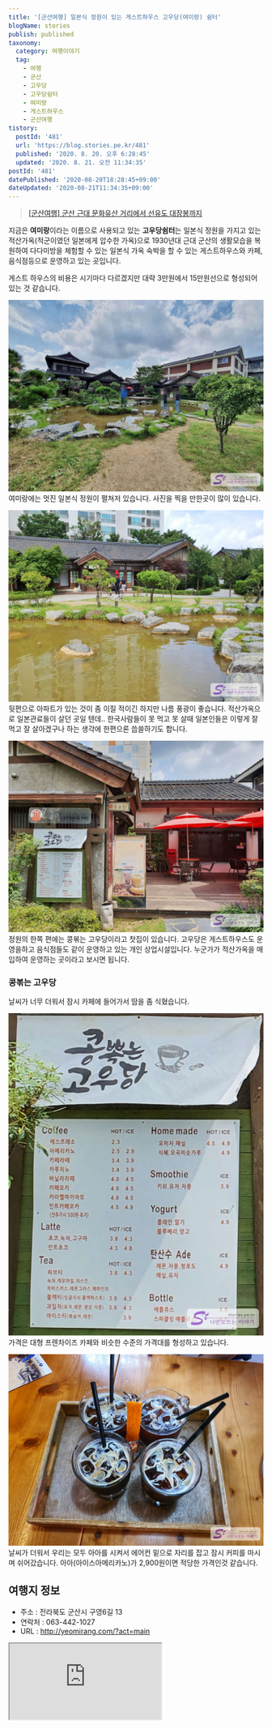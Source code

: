 ```yaml
---
title: '[군산여행] 일본식 정원이 있는 게스트하우스 고우당(여미랑) 쉼터'
blogName: stories
publish: published
taxonomy:
  category: 여행이야기
  tag:
    - 여행
    - 군산
    - 고우당
    - 고우당쉼터
    - 여미랑
    - 게스트하우스
    - 군산여행
tistory:
  postId: '481'
  url: 'https://blog.stories.pe.kr/481'
  published: '2020. 8. 20. 오후 6:28:45'
  updated: '2020. 8. 21. 오전 11:34:35'
postId: '481'
datePublished: '2020-08-20T18:28:45+09:00'
dateUpdated: '2020-08-21T11:34:35+09:00'
---
```




> [[군산여행] 군산 근대 문화유산 거리에서 선유도 대장봉까지](https://blog.stories.pe.kr/479)


지금은 **여미랑**이라는 이름으로 사용되고 있는 **고우당쉼터**는 일본식 정원을 가지고 있는 적산가옥(적군이였던 일본에게 압수한 가옥)으로 1930년대 근대 군산의 생활모습을 복원하여 다다미방을 체험할 수 있는 일본식 가옥 숙박을 할 수 있는 게스트하우스와 카페, 음식점등으로 운영하고 있는 곳입니다.  

게스트 하우스의 비용은 시기마다 다르겠지만 대략 3만원에서 15만원선으로 형성되어 있는 것 같습니다. 


![](./images/20200817_110646-01.jpeg)  
여미랑에는 멋진 일본식 정원이 펼쳐저 있습니다. 사진을 찍을 만한곳이 많이 있습니다. 


![](./images/20200817_110834-01.jpeg)  
뒷편으로 아파트가 있는 것이 좀 이질 적이긴 하지만 나름 풍광이 좋습니다. 적산가옥으로 일본관료들이 살던 곳일 텐데.. 한국사람들이 못 먹고 못 살때 일본인들은 이렇게 잘 먹고 잘 살아겠구나 하는 생각에 한편으론 씁쓸하기도 합니다.  

![콩볶는 고우당](./images/20200817_111033-01.jpeg)  
정원의 한쪽 편에는 콩볶는 고우당이라고 찻집이 있습니다. 고우당은 게스트하우스도 운영을하고 음식점들도 같이 운영하고 있는 개인 상업시설입니다. 누군가가 적산가옥을 매입하여 운영하는 곳이라고 보시면 됩니다. 

### 콩볶는 고우당  
날씨가 너무 더워서 잠시 카페에 들어가서 땀을 좀 식혔습니다. 

![차림표](./images/20200817_111033-02.jpeg)  
가격은 대형 프렌차이즈 카페와 비슷한 수준의 가격대를 형성하고 있습니다. 

![](./images/20200817_112115-01.jpeg)  
날씨가 더워서 우리는 모두 아아를 시켜서 에어컨 밑으로 자리를 잡고 잠시 커피를 마시며 쉬어갔습니다. 아아(아이스아메리카노)가 2,900원이면 적당한  가격인것 같습니다. 


## 여행지 정보  
- 주소 : 전라북도 군산시 구영6길 13    
- 연락처 : 063-442-1027    
- URL : http://yeomirang.com/?act=main    
<div class='embed-responsive embed-responsive-16by9'>
    <iframe src='https://www.google.com/maps/embed?pb=!1m18!1m12!1m3!1d3228.4442548834086!2d126.70610651512031!3d35.985010280124676!2m3!1f0!2f0!3f0!3m2!1i1024!2i768!4f13.1!3m3!1m2!1s0x35705c105e553f4b%3A0xa08b43ad5607e6a6!2z7Jes66-4656RKOq1rCDqs6DsmrDri7kp!5e0!3m2!1sko!2skr!4v1597915690733!5m2!1sko!2skr' class='embed-responsive-item' allowfullscreen></iframe>
</div>
 
 
